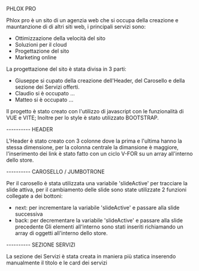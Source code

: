 
PHLOX PRO   

Phlox pro è un sito di un agenzia web che si occupa della creazione e mauntanzione di di altri siti web, i principali servizi sono:
- Ottimizzazione della velocità del sito 
- Soluzioni per il cloud
- Progettazione del sito 
- Marketing online

La progettazione del sito è stata divisa in 3 parti:
- Giuseppe si cupato della creazione dell'Header, del Carosello e della sezione dei Servizi offerti.
- Claudio si è occupato ...
- Matteo si è occupato ...

Il progetto è stato creato con l'utilizzo di javascript con le funzionalità di VUE e  VITE; Inoltre per lo style è stato utilizzato BOOTSTRAP.

---------- HEADER 

L'Header è stato creato con 3 colonne dove la prima e l'ultima hanno la stessa dimensione, per la colonna centrale la dimansione è maggiore, l'inserimento dei link è stato fatto con un ciclo V-FOR su un array all'interno dello store.

---------- CAROSELLO / JUMBOTRONE 

Per il carosello è stata utilizzata una variabile 'slideActive' per tracciare la slide attiva, per il cambiamento delle slide sono state utilizzate 2 funzioni collegate a dei bottoni:
- next: per incrementare la variabile 'slideActive' e passare alla slide successiva
- back: per decrementare la variabile 'slideActive' e passare alla slide precedente
Gli elementi all'interno sono stati inseriti richiamando un array di oggetti all'interno dello store.

---------- SEZIONE SERVIZI

La sezione dei Servizi è stata creata in maniera più statica inserendo manualmente il titolo e le card dei servizi